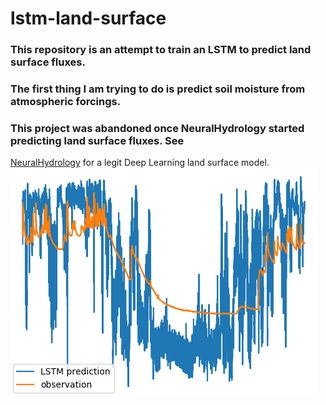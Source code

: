 # lstm-land-surface
### This repository is an attempt to train an LSTM to predict land surface fluxes.
### The first thing I am trying to do is predict soil moisture from atmospheric forcings.
### This project was abandoned once NeuralHydrology started predicting land surface fluxes. See
[NeuralHydrology](https://github.com/neuralhydrology/neuralhydrology) for a legit Deep Learning land surface model.
![SM-blodgett](figure/sm-result-1.png)
